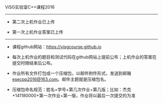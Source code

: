 ViSG实验室C++课程2016

***

* 第二次上机作业已上传

* 第一次上机作业答案已上传

***

* 课程github网站：https://visgcourse.github.io

* 每次上机作业的题目和测试代码在github网站上提前公布；上机作业的答案在提交时限结束后公布。

* 作业所有文件打包成一个压缩包，以邮件附件形式，发送到邮箱 esecpp2016@163.com。邮件主题就是压缩包名。

* 压缩包命名规范：姓名+学号+第几次作业+第几版；比如：杰克+141180000+第一次作业+第一版，作业将以最后一次提交的为准
